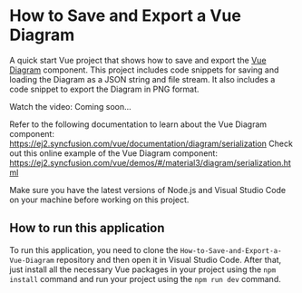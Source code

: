 # How to Save and Export a Vue Diagram

A quick start Vue project that shows how to save and export the [Vue Diagram]( https://www.syncfusion.com/vue-components/vue-diagram?utm_source=github&utm_medium=listing&utm_campaign=vue-diagram-export-sample) component. This project includes code snippets for saving and loading the Diagram as a JSON string and file stream. It also includes a code snippet to export the Diagram in PNG format.

Watch the video: Coming soon…

Refer to the following documentation to learn about the Vue Diagram component: https://ej2.syncfusion.com/vue/documentation/diagram/serialization
Check out this online example of the Vue Diagram component: https://ej2.syncfusion.com/vue/demos/#/material3/diagram/serialization.html

Make sure you have the latest versions of Node.js and Visual Studio Code on your machine before working on this project.

## How to run this application
To run this application, you need to clone the `How-to-Save-and-Export-a-Vue-Diagram` repository and then open it in Visual Studio Code. After that, just install all the necessary Vue packages in your project using the `npm install` command and run your project using the `npm run dev` command.
